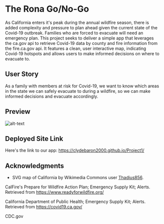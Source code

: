 # The Rona Go/No-Go 
As California enters it's peak during the annual wildfire season, there is added complexity and pressure to plan ahead given the current state of the Covid-19 outbreak. Families who are forced to evacuate will need an emergency plan. This project seeks to deliver a simple app that leverages the ca.gov api to retrieve Covid-19 data by county and fire information from the fire.ca.gov api. It features a clean, user interactive map, indicating Covid-19 hotspots and allows users to make informed decisions on where to evacuate to. 
 

## User Story
As a family with members at risk for Covid-19, we want to know which areas in the state we can safely evacuate to during a wildfire, so we can make informed decisions and evacuate accordingly. 



## Preview
![alt-text](xxxx.gif)

## Deployed Site Link
Here's the link to our app: https://clydebaron2000.github.io/Project1/

## Acknowledgments
* SVG map of California by Wikimedia Commons user [Thadius856](https://commons.wikimedia.org/wiki/User:Thadius856).
 
CalFire's Prepare for Wildfire Action Plan; Emergency Supply Kit; Alerts. Retrieved from https://www.readyforwildfire.org/

California Department of Public Health; Emergency Supply Kit; Alerts. Retrieved from https://covid19.ca.gov/

CDC.gov